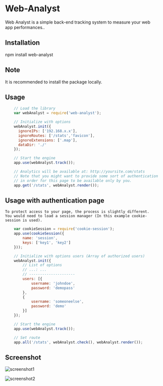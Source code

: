 
# Web-Analyst
Web Analyst is a simple back-end tracking system to measure your web app performances..

## Installation
   
npm install web-analyst


## Note

It is recommended to install the package locally.


## Usage

```javascript
    // Load the library
    var webAnalyst = require('web-analyst');

    // Initialize with options
    webAnalyst.init({
      ignoreIPs: ['192.168.x.x'],
      ignoreRoutes: ['/stats','favicon'],
      ignoreExtensions: ['.map'],
      dataDir: './'
    });

    // Start the engine
    app.use(webAnalyst.track());

    // Analytics will be available at: http://yoursite.com/stats
    // Note that you might want to provide some sort of authentication
    // in order for this page to be available only by you.
    app.get('/stats', webAnalyst.render());
```

## Usage with authentication page

    To protect access to your page, the process is slightly different.
    You would need to load a session manager (In this example cookie-session is used).

```javascript    
    var cookieSession = require('cookie-session');
    app.use(cookieSession({
        name: 'session',
        keys: ['key1', 'key2']
    }));

    // Initialize with options users (Array of authorized users)
    webAnalyst.init({
        // List of options
        // ...: ...
        // ---------------------
        users: [{
            username: 'johndoe',
            password: 'demopass'
        },
        {
            username: 'someoneelse',
            password: 'demo'
        }]
    });

    // Start the engine
    app.use(webAnalyst.track());

    // Set route
    app.all('/stats', webAnalyst.check(), webAnalyst.render());
```    

## Screenshot

![screenshot1](https://perspectivedev.com/portfolio/img/screenshot3.jpg)    

![screenshot2](https://perspectivedev.com/portfolio/img/screenshot4.jpg)    

